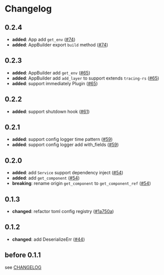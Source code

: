# Changelog

## 0.2.4

- **added**: App add `get_env` ([#74])
- **added**: AppBuilder export `build` method ([#74])

[#74]: https://github.com/spring-rs/spring-rs/pull/74

## 0.2.3

- **added**: AppBuilder add `get_env` ([#65])
- **added**: AppBuilder add `add_layer` to support extends `tracing-rs` ([#65])
- **added**: support immediately Plugin ([#65])

[#65]: https://github.com/spring-rs/spring-rs/pull/65

## 0.2.2

- **added**: support shutdown hook ([#61])

[#61]: https://github.com/spring-rs/spring-rs/pull/61

## 0.2.1

- **added**: support config logger time pattern ([#59])
- **added**: support config logger add with_fields ([#59])

[#59]: https://github.com/spring-rs/spring-rs/pull/59

## 0.2.0

- **added**: add `Service` support dependency inject ([#54])
- **added**: add `get_component` ([#54])
- **breaking**: rename origin `get_component` to `get_component_ref` ([#54])

[#54]: https://github.com/spring-rs/spring-rs/pull/54

## 0.1.3

- **changed**: refactor toml config registry ([#1a750a])

[#1a750a]: https://github.com/spring-rs/spring-rs/commit/1a750a7d82871632bad7cee73ec418b5a28924ea

## 0.1.2

- **changed**: add DeserializeErr ([#44])

[#44]: https://github.com/spring-rs/spring-rs/pull/44

## before 0.1.1

see [CHANGELOG](../CHANGELOG.md)